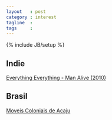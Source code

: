 ```yaml
---
layout   : post
category : interest
tagline  :
tags     :
---
```

{% include JB/setup %}

## Indie

[Everything Everything - Man Alive (2010)](https://www.youtube.com/watch?v=rTTVhZXMPRE)

## Brasil

[Moveis Coloniais de Acaju](http://moveiscoloniaisdeacaju.com.br)

